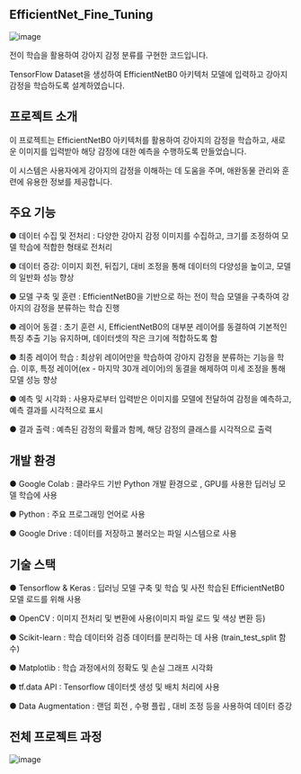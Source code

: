 EfficientNet_Fine_Tuning
-----
![image](https://github.com/user-attachments/assets/1defd64e-7187-4a55-943d-d020fa46e621)

전이 학습을 활용하여 강아지 감정 분류를 구현한 코드입니다.

TensorFlow Dataset을 생성하여 EfficientNetB0 아키텍처 모델에 입력하고 강아지 감정을 학습하도록 설계하였습니다.

프로젝트 소개
----
이 프로젝트는 EfficientNetB0 아키텍처를 활용하여 강아지의 감정을 학습하고, 새로운 이미지를 입력받아 해당 감정에 대한 예측을 수행하도록 만들었습니다.

이 시스템은 사용자에게 강아지의 감정을 이해하는 데 도움을 주며, 애완동물 관리와 훈련에 유용한 정보를 제공합니다.

주요 기능
----
● 데이터 수집 및 전처리 : 다양한 강아지 감정 이미지를 수집하고, 크기를 조정하여 모델 학습에 적합한 형태로 전처리

● 데이터 증강: 이미지 회전, 뒤집기, 대비 조정을 통해 데이터의 다양성을 높이고, 모델의 일반화 성능 향상

● 모델 구축 및 훈련 : EfficientNetB0을 기반으로 하는 전이 학습 모델을 구축하여 강아지의 감정을 분류하는 학습 진행

● 레이어 동결 : 초기 훈련 시, EfficientNetB0의 대부분 레이어를 동결하여 기본적인 특징 추출 기능 유지하며, 데이터셋의 작은 크기에 적합하도록 함

● 최종 레이어 학습 : 최상위 레이어만을 학습하여 강아지 감정을 분류하는 기능을 학습. 이후, 특정 레이어(ex - 마지막 30개 레이어)의 동결을 해제하여 미세 조정을 통해 모델 성능 향상

● 예측 및 시각화 : 사용자로부터 입력받은 이미지를 모델에 전달하여 감정을 예측하고, 예측 결과를 시각적으로 표시

● 결과 출력 : 예측된 감정의 확률과 함께, 해당 감정의 클래스를 시각적으로 출력

개발 환경
---
● Google Colab : 클라우드 기반 Python 개발 환경으로 , GPU를 사용한 딥러닝 모델 학습에 사용

● Python : 주요 프로그래밍 언어로 사용

● Google Drive : 데이터를 저장하고 불러오는 파일 시스템으로 사용

기술 스택
--
● Tensorflow & Keras : 딥러닝 모델 구축 및 학습 및 사전 학습된 EfficientNetB0 모델 로드를 위해 사용 

● OpenCV : 이미지 전처리 및 변환에 사용(이미지 파일 로드 및 색상 변환 등)

● Scikit-learn : 학습 데이터와 검증 데이터를 분리하는 데 사용 (train_test_split 함수)

● Matplotlib : 학습 과정에서의 정확도 및 손실 그래프 시각화

● tf.data API : Tensorflow 데이터셋 생성 및 배치 처리에 사용

● Data Augmentation : 랜덤 회전 , 수평 플립 , 대비 조정 등을 사용하여 데이터 증강

전체 프로젝트 과정
----

![image](https://github.com/user-attachments/assets/ab7ea947-7f08-4ccb-b36d-f7afdfac8f3e)
